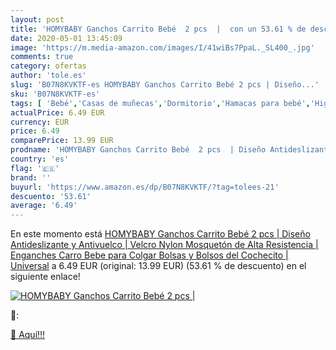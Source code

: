 ```yaml
---
layout: post
title: 'HOMYBABY Ganchos Carrito Bebé  2 pcs  |  con un 53.61 % de descuento'
date: 2020-05-01 13:45:09
image: 'https://m.media-amazon.com/images/I/41wiBs7PpaL._SL400_.jpg'
comments: true
category: ofertas
author: 'tole.es'
slug: 'B07N8KVKTF-es HOMYBABY Ganchos Carrito Bebé 2 pcs | Diseño...'
sku: 'B07N8KVKTF-es'
tags: [ 'Bebé','Casas de muñecas','Dormitorio','Hamacas para bebé','Higiene','Higiene y cuidado','Hogar y cocina','Juguetes','Juguetes y juegos','Kits de higiene','Moldes y bandejas para hielo','Muebles para bebé','Muñecas y accesorios','Seguridad','Utensilios de bar','Utensilios de cocina','Vigilabebés','bebe','bebé', ]
actualPrice: 6.49 EUR
currency: EUR
price: 6.49
comparePrice: 13.99 EUR
prodname: 'HOMYBABY Ganchos Carrito Bebé  2 pcs  | Diseño Antideslizante y Antivuelco | Velcro  Nylon  Mosquetón de Alta Resistencia | Enganches Carro Bebe para Colgar Bolsas y Bolsos del Cochecito | Universal'
country: 'es'
flag: '🇪🇸'
brand: ''
buyurl: 'https://www.amazon.es/dp/B07N8KVKTF/?tag=tolees-21'
descuento: '53.61'
average: '6.49'
---
```


En este momento está [HOMYBABY Ganchos Carrito Bebé  2 pcs  | Diseño Antideslizante y Antivuelco | Velcro  Nylon  Mosquetón de Alta Resistencia | Enganches Carro Bebe para Colgar Bolsas y Bolsos del Cochecito | Universal](https://www.amazon.es/dp/B07N8KVKTF/?tag=tolees-21) a 6.49 EUR (original: 13.99 EUR) (53.61 %  de descuento) en el siguiente enlace!

[![HOMYBABY Ganchos Carrito Bebé  2 pcs  | ](https://m.media-amazon.com/images/I/41wiBs7PpaL._SL400_.jpg)](https://www.amazon.es/dp/B07N8KVKTF/?tag=tolees-21)

🔎:


[🛒 Aquí!!!](https://www.amazon.es/dp/B07N8KVKTF/?tag=tolees-21)

